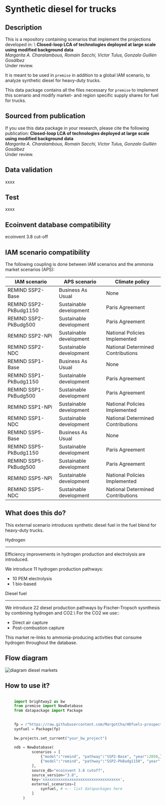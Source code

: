 # Synthetic diesel for trucks

Description
-----------

This is a repository containing scenarios that implement the projections developed
in: \ 
**Closed-loop LCA of technologies deployed at large scale using modified background data**\
*Margarita A. Charalambous, Romain Sacchi, Victor Tulus, Gonzalo Guillén Gosálbez*\
Under review.

It is meant to be used in `premise` in addition to a global IAM scenario, 
to analyze synthetic diesel for heavy-duty trucks. 

This data package contains all the files necessary for `premise` to implement
this scenario and modify market- and region specific supply shares
for fuel for trucks.

Sourced from publication
------------------------

If you use this data package in your research, please cite the following publication:
**Closed-loop LCA of technologies deployed at large scale using modified background data**\
*Margarita A. Charalambous, Romain Sacchi, Victor Tulus, Gonzalo Guillén Gosálbez*\
Under review.

Data validation 
---------------

xxxx

Test 
----

xxxx

Ecoinvent database compatibility
--------------------------------

ecoinvent 3.8 cut-off

IAM scenario compatibility
---------------------------

The following coupling is done between IAM scenarios and the ammonia market scenarios (APS):

| IAM scenario           | APS scenario            | Climate policy                    |
|------------------------|-------------------------|-----------------------------------|
| REMIND SSP2-Base       | Business As Usual       | None                              |
| REMIND SSP2-PkBudg1150 | Sustainable development | Paris Agreement                   |
| REMIND SSP2-PkBudg500  | Sustainable development | Paris Agreement                   |
| REMIND SSP2-NPi        | Sustainable development | National Policies Implemented     |
| REMIND SSP2-NDC        | Sustainable development | National Determined Contributions |
| REMIND SSP1-Base       | Business As Usual       | None                              |
| REMIND SSP1-PkBudg1150 | Sustainable development | Paris Agreement                   |
| REMIND SSP1-PkBudg500  | Sustainable development | Paris Agreement                   |
| REMIND SSP1-NPi        | Sustainable development | National Policies Implemented     |
| REMIND SSP1-NDC        | Sustainable development | National Determined Contributions |
| REMIND SSP5-Base       | Business As Usual       | None                              |
| REMIND SSP5-PkBudg1150 | Sustainable development | Paris Agreement                   |
| REMIND SSP5-PkBudg500  | Sustainable development | Paris Agreement                   |
| REMIND SSP5-NPi        | Sustainable development | National Policies Implemented     |
| REMIND SSP5-NDC        | Sustainable development | National Determined Contributions |


What does this do?
------------------

This external scenario introduces synthetic diesel fuel in the fuel blend
for heavy-duty trucks.

Hydrogen
********

Efficiency improvements in hydrogen production and electrolysis are introduced.

We introduce 11 hydrogen production pathways:
* 10 PEM electrolysis
* 1 bio-based

Diesel fuel
********

We introduce 22 diesel production pathways by Fischer-Tropsch sysnthesis by combining hydrogen and CO2.\ 
For the CO2 we use::
* Direct air capture
* Post-combustion capture

This market re-links to ammonia-producing activities 
that consume hydrogen throughout the database.


Flow diagram
------------

![diagram diesel markets](assets/flow_diagram.png)

How to use it?
--------------

```python

    import brightway2 as bw
    from premise import NewDatabase
    from datapackage import Package
    
    
    fp = r"https://raw.githubusercontent.com/MargotCha/HDfuels-prospective-scenarios/main/datapackage.json?token=GHSAT0AAAAAABRFQLPJH54SECNQQCO3BFYIY4QRBCA"
    synfuel = Package(fp)
    
    bw.projects.set_current("your_bw_project")
    
    ndb = NewDatabase(
            scenarios = [
                {"model":"remind", "pathway":"SSP2-Base", "year":2050,},
                {"model":"remind", "pathway":"SSP2-PkBudg1150", "year":2030,},
            ],        
            source_db="ecoinvent 3.8 cutoff",
            source_version="3.8",
            key='xxxxxxxxxxxxxxxxxxxxxxxxxxxxxxxxxxx',
            external_scenarios=[
                synfuel, # <-- list datapackages here
            ] 
        )
```


